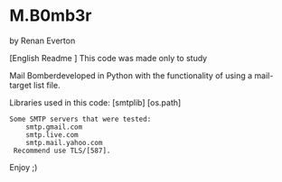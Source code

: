 # M.B0mb3r
by Renan Everton


[English Readme ]
This code was made only to study

   Mail Bomberdeveloped in Python with the functionality of using a mail-target list file.
  
Libraries used in this code: [smtplib]  [os.path]
    
    Some SMTP servers that were tested:
        smtp.gmail.com 
        smtp.live.com
        smtp.mail.yahoo.com   
     Recommend use TLS/[587].
  
   Enjoy ;)
    
